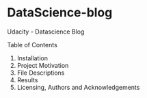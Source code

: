 # DataScience-blog
Udacity - Datascience Blog

Table of Contents
1. Installation
2. Project Motivation
3. File Descriptions
4. Results
5. Licensing, Authors and Acknowledgements
